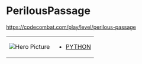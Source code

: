 # PerilousPassage 

https://codecombat.com/play/level/perilous-passage
<table>
<tr>
<td>

![Hero Picture](hero.png?raw=true "Hero Picture")

</td>
<td>
<ul>
<li>

[PYTHON](PerilousPassage.py)

</li>
</td>
</tr>
<table>